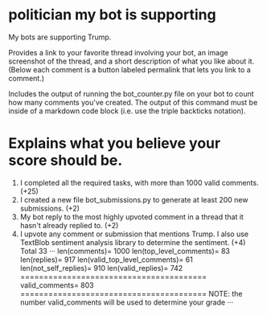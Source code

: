# politician my bot is supporting 
My bots are supporting Trump.


Provides a link to your favorite thread involving your bot, an image screenshot of the thread, and a short description of what you like about it. (Below each comment is a button labeled permalink that lets you link to a comment.)

Includes the output of running the bot_counter.py file on your bot to count how many comments you've created. The output of this command must be inside of a markdown code block (i.e. use the triple backticks notation).


# Explains what you believe your score should be. 
1. I completed all the required tasks, with more than 1000 valid comments. (+25)
2. I created a new file bot_submissions.py to generate at least 200 new submissions. (+2)
3. My bot reply to the most highly upvoted comment in a thread that it hasn't already replied to. (+2)
4. I upvote any comment or submission that mentions Trump. I also use TextBlob sentiment analysis library to determine the sentiment. (+4)
Total 33
···
len(comments)= 1000
len(top_level_comments)= 83
len(replies)= 917
len(valid_top_level_comments)= 61
len(not_self_replies)= 910
len(valid_replies)= 742
========================================
valid_comments= 803
========================================
NOTE: the number valid_comments will be used to determine your grade
···